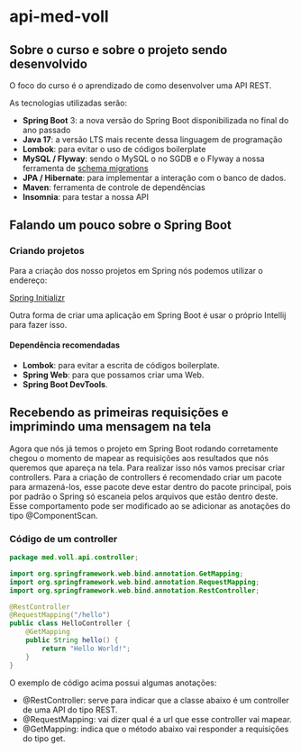 # api-med-voll

## Sobre o curso e sobre o projeto sendo desenvolvido
O foco do curso é o aprendizado de como desenvolver uma API REST.

As tecnologias utilizadas serão:

- **Spring Boot** 3: a nova versão do Spring Boot disponibilizada no final do ano passado
- **Java 17**: a versão LTS mais recente dessa linguagem de programação
- **Lombok**: para evitar o uso de códigos boilerplate
- **MySQL / Flyway**: sendo o MySQL o no SGDB e o Flyway a nossa ferramenta de [schema migrations](https://www.cloudbees.com/blog/database-migration)
- **JPA / Hibernate**: para implementar a interação com o banco de dados.
- **Maven**: ferramenta de controle de dependências
- **Insomnia**: para testar a nossa API

## Falando um pouco sobre o Spring Boot

### Criando projetos

Para a criação dos nosso projetos em Spring nós podemos utilizar o endereço:

[Spring Initializr](https://start.spring.io/)

Outra forma de criar uma aplicação em Spring Boot é usar o próprio Intellij para fazer isso.

#### Dependência recomendadas

- **Lombok**: para evitar a escrita de códigos boilerplate.
- **Spring Web**: para que possamos criar uma Web.
- **Spring Boot DevTools**.

## Recebendo as primeiras requisições e imprimindo uma mensagem na tela

Agora que nós já temos o projeto em Spring Boot rodando corretamente chegou o momento de mapear as requisições aos resultados que nós queremos que apareça na tela. Para realizar isso nós vamos precisar criar controllers. Para a criação de controllers é recomendado criar um pacote para armazená-los, esse pacote deve estar dentro do pacote principal, pois por padrão o Spring só escaneia pelos arquivos que estão dentro deste. Esse comportamento pode ser modificado ao se adicionar as anotações do tipo @ComponentScan.

### Código de um controller

```java
package med.voll.api.controller;

import org.springframework.web.bind.annotation.GetMapping;
import org.springframework.web.bind.annotation.RequestMapping;
import org.springframework.web.bind.annotation.RestController;

@RestController
@RequestMapping("/hello")
public class HelloController {
    @GetMapping
    public String hello() {
        return "Hello World!";
    }
}
```

O exemplo de código acima possui algumas anotações:

- @RestController: serve para indicar que a classe abaixo é um controller de uma API do tipo REST.
- @RequestMapping: vai dizer qual é a url que esse controller vai mapear.
- @GetMapping: indica que o método abaixo vai responder a requisições do tipo get.